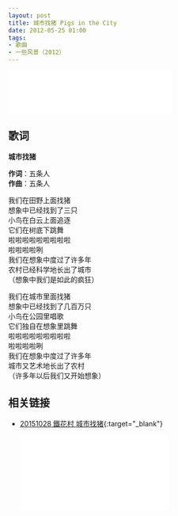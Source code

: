```yaml
---
layout: post
title: 城市找猪 Pigs in the City
date: 2012-05-25 01:00
tags: 
- 歌曲
- 一些风景（2012）
---
```


<iframe frameborder="no" border="0" marginwidth="0" marginheight="0" width=330 height=86 src="//music.163.com/outchain/player?type=2&id=28587867&auto=1&height=66"></iframe>

## 歌词

**城市找猪**

**作词**：五条人  
**作曲**：五条人

我们在田野上面找猪  
想象中已经找到了三只  
小鸟在白云上面追逐  
它们在树底下跳舞  
啦啦啦啦啦啦啦啦啦  
啦啦啦啦咧  
我们在想象中度过了许多年  
农村已经科学地长出了城市  
（想象中我们是如此的疯狂）

我们在城市里面找猪  
想象中已经找到了几百万只  
小鸟在公园里唱歌  
它们独自在想象里跳舞  
啦啦啦啦啦啦啦啦啦  
啦啦啦啦咧  
我们在想象中度过了许多年  
城市又艺术地长出了农村  
（许多年以后我们又开始想象）

## 相关链接

* [20151028 鐵花村 城市找猪](https://www.bilibili.com/video/BV1VV411z7kQ/){:target="_blank"}
  
  <div class="iframe-container"><iframe class="responsive-iframe" src="//player.bilibili.com/player.html?aid=414053835&bvid=BV1VV411z7kQ&cid=217305163&page=1" frameborder="no" allowfullscreen="true"></iframe></div>

